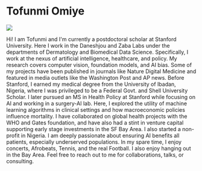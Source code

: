 # Tofunmi Omiye
<div id ="bio">
  <div>
    <img src = "https://github.com/ezimosai/tofunmi/blob/main/TO_Headshot%5B56746%5D%20(1).jpg">
  </div>
<div>
  <p>Hi! I am Tofunmi and I'm currently a postdoctoral scholar at Stanford University. Here I work in the Daneshjou and Zaba Labs under the departments of Dermatology and Biomedical Data Science. Specifically, I work at the nexus of artificial intelligence, healthcare, and policy. My research covers computer vision, foundation models, and AI bias. Some of my projects have been published in journals like Nature Digital Medicine and featured in media outlets like the Washington Post and AP news.
Before Stanford, I earned my medical degree from the University of Ibadan, Nigeria, where I was privileged to be a Federal Govt. and Shell University Scholar. I later pursued an MS in Health Policy at Stanford while focusing on AI and working in a surgery-AI lab. Here, I explored the utility of machine learning algorithms in clinical settings and how macroeconomic policies influence mortality.
I have collaborated on global health projects with the WHO and Gates foundation, and have also had a stint in venture capital supporting early stage investments in the SF Bay Area. I also started a non-profit in Nigeria. I am deeply passionate about ensuring AI benefits all patients, especially underserved populations. In my spare time, I enjoy concerts, Afrobeats, Tennis, and the real Football. I also enjoy hanging out in the Bay Area. 
Feel free to reach out to me for collaborations, talks, or consulting.
 </p>
</div>
</div>
